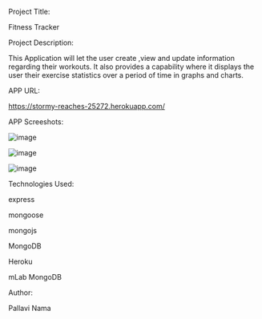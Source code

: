 Project Title:

Fitness Tracker

Project Description:

This Application will let the user create ,view and update information regarding their workouts. It also provides a capability where it displays the user their exercise statistics over a period of time in graphs and charts.

APP URL:

https://stormy-reaches-25272.herokuapp.com/

APP Screeshots:

![image](https://user-images.githubusercontent.com/61402034/80176848-e5e1fb80-85c7-11ea-8762-ac82a52f03e0.png)

![image](https://user-images.githubusercontent.com/61402034/80176943-26da1000-85c8-11ea-977f-3eb005399ac0.png)

![image](https://user-images.githubusercontent.com/61402034/80177013-5db02600-85c8-11ea-9fe9-433712a1ec16.png)


Technologies Used:

express

mongoose

mongojs

MongoDB

Heroku

mLab MongoDB

Author:

Pallavi Nama

